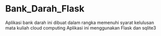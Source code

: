 # Bank_Darah_Flask
Aplikasi bank darah ini dibuat dalam rangka memenuhi syarat kelulusan mata kuliah cloud computing
Aplikasi ini menggunakan Flask dan sqlite3
